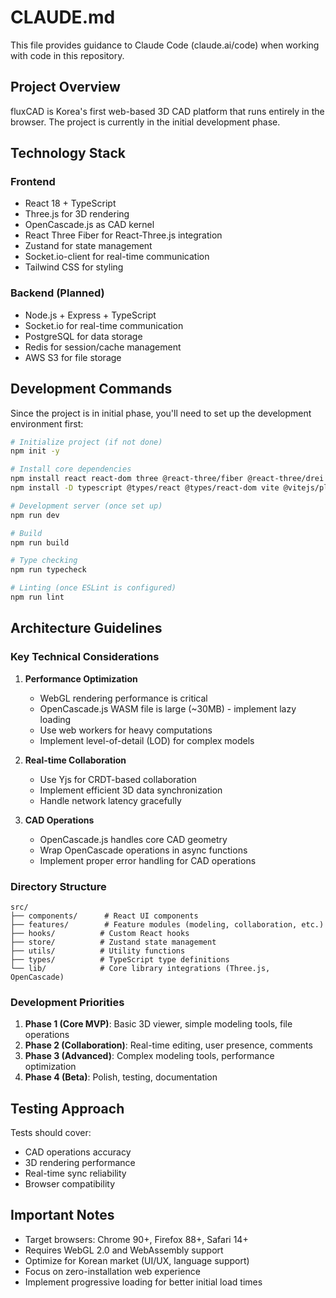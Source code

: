 # CLAUDE.md

This file provides guidance to Claude Code (claude.ai/code) when working with code in this repository.

## Project Overview

fluxCAD is Korea's first web-based 3D CAD platform that runs entirely in the browser. The project is currently in the initial development phase.

## Technology Stack

### Frontend
- React 18 + TypeScript
- Three.js for 3D rendering
- OpenCascade.js as CAD kernel
- React Three Fiber for React-Three.js integration
- Zustand for state management
- Socket.io-client for real-time communication
- Tailwind CSS for styling

### Backend (Planned)
- Node.js + Express + TypeScript
- Socket.io for real-time communication
- PostgreSQL for data storage
- Redis for session/cache management
- AWS S3 for file storage

## Development Commands

Since the project is in initial phase, you'll need to set up the development environment first:

```bash
# Initialize project (if not done)
npm init -y

# Install core dependencies
npm install react react-dom three @react-three/fiber @react-three/drei
npm install -D typescript @types/react @types/react-dom vite @vitejs/plugin-react

# Development server (once set up)
npm run dev

# Build
npm run build

# Type checking
npm run typecheck

# Linting (once ESLint is configured)
npm run lint
```

## Architecture Guidelines

### Key Technical Considerations

1. **Performance Optimization**
   - WebGL rendering performance is critical
   - OpenCascade.js WASM file is large (~30MB) - implement lazy loading
   - Use web workers for heavy computations
   - Implement level-of-detail (LOD) for complex models

2. **Real-time Collaboration**
   - Use Yjs for CRDT-based collaboration
   - Implement efficient 3D data synchronization
   - Handle network latency gracefully

3. **CAD Operations**
   - OpenCascade.js handles core CAD geometry
   - Wrap OpenCascade operations in async functions
   - Implement proper error handling for CAD operations

### Directory Structure

```
src/
├── components/      # React UI components
├── features/        # Feature modules (modeling, collaboration, etc.)
├── hooks/          # Custom React hooks
├── store/          # Zustand state management
├── utils/          # Utility functions
├── types/          # TypeScript type definitions
└── lib/            # Core library integrations (Three.js, OpenCascade)
```

### Development Priorities

1. **Phase 1 (Core MVP)**: Basic 3D viewer, simple modeling tools, file operations
2. **Phase 2 (Collaboration)**: Real-time editing, user presence, comments
3. **Phase 3 (Advanced)**: Complex modeling tools, performance optimization
4. **Phase 4 (Beta)**: Polish, testing, documentation

## Testing Approach

Tests should cover:
- CAD operations accuracy
- 3D rendering performance
- Real-time sync reliability
- Browser compatibility

## Important Notes

- Target browsers: Chrome 90+, Firefox 88+, Safari 14+
- Requires WebGL 2.0 and WebAssembly support
- Optimize for Korean market (UI/UX, language support)
- Focus on zero-installation web experience
- Implement progressive loading for better initial load times